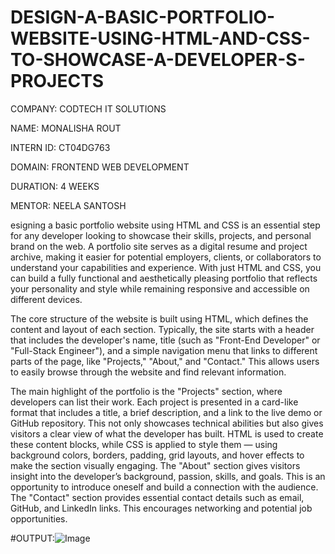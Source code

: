# DESIGN-A-BASIC-PORTFOLIO-WEBSITE-USING-HTML-AND-CSS-TO-SHOWCASE-A-DEVELOPER-S-PROJECTS
COMPANY: CODTECH IT SOLUTIONS

NAME: MONALISHA ROUT

INTERN ID: CT04DG763

DOMAIN: FRONTEND WEB DEVELOPMENT

DURATION: 4 WEEKS

MENTOR: NEELA SANTOSH

esigning a basic portfolio website using HTML and CSS is an essential step for any developer looking to showcase their skills, projects, and personal brand on the web. A portfolio site serves as a digital resume and project archive, making it easier for potential employers, clients, or collaborators to understand your capabilities and experience. With just HTML and CSS, you can build a fully functional and aesthetically pleasing portfolio that reflects your personality and style while remaining responsive and accessible on different devices.

The core structure of the website is built using HTML, which defines the content and layout of each section. Typically, the site starts with a header that includes the developer's name, title (such as "Front-End Developer" or "Full-Stack Engineer"), and a simple navigation menu that links to different parts of the page, like "Projects," "About," and "Contact." This allows users to easily browse through the website and find relevant information.

The main highlight of the portfolio is the "Projects" section, where developers can list their work. Each project is presented in a card-like format that includes a title, a brief description, and a link to the live demo or GitHub repository. This not only showcases technical abilities but also gives visitors a clear view of what the developer has built. HTML is used to create these content blocks, while CSS is applied to style them — using background colors, borders, padding, grid layouts, and hover effects to make the section visually engaging.
The "About" section gives visitors insight into the developer’s background, passion, skills, and goals. This is an opportunity to introduce oneself and build a connection with the audience. The "Contact" section provides essential contact details such as email, GitHub, and LinkedIn links. This encourages networking and potential job opportunities.


#OUTPUT:![Image](https://github.com/user-attachments/assets/1ef9c875-ae9a-4b72-8df4-e0e8e8453241)
